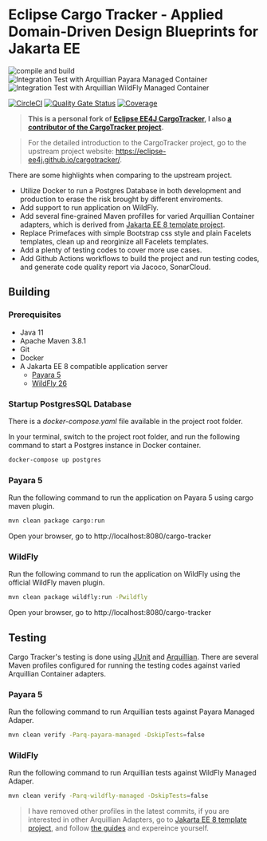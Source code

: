 # Eclipse Cargo Tracker - Applied Domain-Driven Design Blueprints for Jakarta EE

![compile and build](https://github.com/hantsy/cargotracker/workflows/build/badge.svg)
![Integration Test with Arquillian Payara Managed Container](https://github.com/hantsy/cargotracker/workflows/it-with-arq-payara-managed/badge.svg)
![Integration Test with Arquillian WildFly Managed Container](https://github.com/hantsy/cargotracker/workflows/it-with-arq-wildfly-managed/badge.svg)

[![CircleCI](https://circleci.com/gh/hantsy/cargotracker.svg?style=svg)](https://circleci.com/gh/hantsy/cargotracker)
[![Quality Gate Status](https://sonarcloud.io/api/project_badges/measure?project=hantsy_cargotracker&metric=alert_status)](https://sonarcloud.io/dashboard?id=hantsy_cargotracker)
[![Coverage](https://sonarcloud.io/api/project_badges/measure?project=hantsy_cargotracker&metric=coverage)](https://sonarcloud.io/dashboard?id=hantsy_cargotracker)


> **This is a personal fork of [Eclipse EE4J CargoTracker](https://github.com/eclipse-ee4j/cargotracker), I also [a contributor of the CargoTracker project](https://github.com/eclipse-ee4j/cargotracker/graphs/contributors).**

> For the detailed introduction to the CargoTracker project, go to the upstream project website: https://eclipse-ee4j.github.io/cargotracker/.

There are some highlights when comparing to the upstream project.

* Utilize Docker to run a Postgres Database in both development and production to erase the risk brought by different enviroments.
* Add support to run application on WildFly.
* Add several fine-grained Maven profilles for varied Arquillian Container adapters, which is derived from [Jakarta EE 8 template project](https://github.com/hantsy/jakartaee8-starter-boilerplate).
* Replace Primefaces with simple Bootstrap css style and plain Facelets templates, clean up and reorginize all Facelets templates.
* Add a plenty of testing codes to cover more use cases.
* Add Github Actions workflows to build the project and run testing codes, and generate code quality report via Jacoco, SonarCloud.

## Building

### Prerequisites

* Java 11
* Apache Maven 3.8.1
* Git
* Docker
* A Jakarta EE 8 compatible application server
  * [Payara 5](https://www.payara.fish/downloads/) 
  * [WildFly 26](https://www.wildfly.org)

### Startup PostgresSQL Database

There is a *docker-compose.yaml* file available in the project root folder.

In your terminal, switch to the project root folder, and run the following command to start a Postgres instance in Docker container.

```bash
docker-compose up postgres
```

### Payara 5

Run the following command to run the application on Payara 5 using cargo maven plugin.

```bash
mvn clean package cargo:run
```
Open your browser, go to http://localhost:8080/cargo-tracker

### WildFly 

Run the following command to run the application on WildFly using the official WildFly maven plugin.

```bash
mvn clean package wildfly:run -Pwildfly
```
Open your browser, go to http://localhost:8080/cargo-tracker


## Testing

Cargo Tracker's testing is done using [JUnit](https://junit.org) and [Arquillian](http://arquillian.org/). There are several Maven profiles configured for running the testing codes against varied Arquillian Container adapters.

###  Payara 5

Run the following command to run Arquillian tests against Payara Managed Adaper.

```bash
mvn clean verify -Parq-payara-managed -DskipTests=false
```

###  WildFly

Run the following command to run Arquillian tests against WildFly Managed Adaper.

```bash
mvn clean verify -Parq-wildfly-managed -DskipTests=false
```


> I have removed other profiles in the latest commits, if you are interested in other Arquillian Adapters, go to  [Jakarta EE 8 template project](https://github.com/hantsy/jakartaee8-starter-boilerplate), and follow [the guides](https://hantsy.github.io/jakartaee8-starter-boilerplate/) and expereince yourself.
